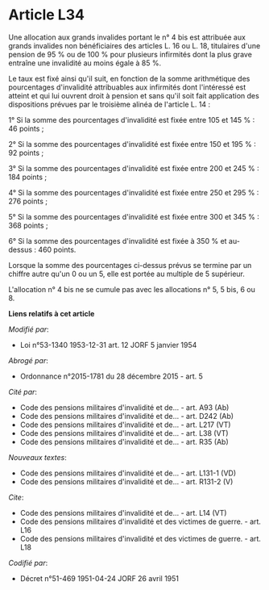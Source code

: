 # Article L34

Une allocation aux grands invalides portant le n° 4 bis est attribuée aux grands invalides non bénéficiaires des articles L.
16 ou L. 18, titulaires d'une pension de 95 % ou de 100 % pour plusieurs infirmités dont la plus grave entraîne une
invalidité au moins égale à 85 %.

Le taux est fixé ainsi qu'il suit, en fonction de la somme arithmétique des pourcentages d'invalidité attribuables aux
infirmités dont l'intéressé est atteint et qui lui ouvrent droit à pension et sans qu'il soit fait application des
dispositions prévues par le troisième alinéa de l'article L. 14 :

1° Si la somme des pourcentages d'invalidité est fixée entre 105 et 145 % : 46 points ;

2° Si la somme des pourcentages d'invalidité est fixée entre 150 et 195 % : 92 points ;

3° Si la somme des pourcentages d'invalidité est fixée entre 200 et 245 % : 184 points ;

4° Si la somme des pourcentages d'invalidité est fixée entre 250 et 295 % : 276 points ;

5° Si la somme des pourcentages d'invalidité est fixée entre 300 et 345 % : 368 points ;

6° Si la somme des pourcentages d'invalidité est fixée à 350 % et au-dessus : 460 points.

Lorsque la somme des pourcentages ci-dessus prévus se termine par un chiffre autre qu'un 0 ou un 5, elle est portée au
multiple de 5 supérieur.

L'allocation n° 4 bis ne se cumule pas avec les allocations n° 5, 5 bis, 6 ou 8.

**Liens relatifs à cet article**

_Modifié par_:

  - Loi n°53-1340 1953-12-31 art. 12 JORF 5 janvier 1954

_Abrogé par_:

  - Ordonnance n°2015-1781 du 28 décembre 2015 - art. 5

_Cité par_:

  - Code des pensions militaires d'invalidité et de... - art. A93 (Ab)
  - Code des pensions militaires d'invalidité et de... - art. D242 (Ab)
  - Code des pensions militaires d'invalidité et de... - art. L217 (VT)
  - Code des pensions militaires d'invalidité et de... - art. L38 (VT)
  - Code des pensions militaires d'invalidité et de... - art. R35 (Ab)

_Nouveaux textes_:

  - Code des pensions militaires d'invalidité et de... - art. L131-1 (VD)
  - Code des pensions militaires d'invalidité et de... - art. R131-2 (V)

_Cite_:

  - Code des pensions militaires d'invalidité et de... - art. L14 (VT)
  - Code des pensions militaires d'invalidité et des victimes de guerre. - art. L16
  - Code des pensions militaires d'invalidité et des victimes de guerre. - art. L18

_Codifié par_:

  - Décret n°51-469 1951-04-24 JORF 26 avril 1951
